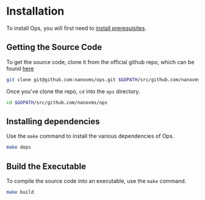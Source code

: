 Installation
============

To install Ops, you will first need to [install
prerequisites](getting_started.md#install-prerequisites).

## Getting the Source Code

To get the source code, clone it from the official github repo, which can be
found [here](https://github.com/nanovms/ops)

```sh
git clone git@github.com:nanovms/ops.git $GOPATH/src/github.com/nanovms/ops
```

Once you've clone the repo, `cd` into the `ops` directory.

```sh
cd $GOPATH/src/github.com/nanovms/ops
```

## Installing dependencies

Use the `make` command to install the various dependencies of Ops.

```sh
make deps
```

## Build the Executable

To compile the source code into an executable, use the `make` command.

```sh
make build
```

